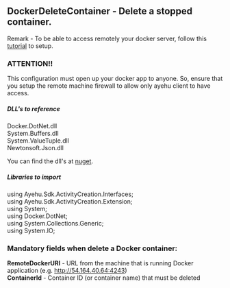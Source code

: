 ## DockerDeleteContainer - Delete a stopped container.

Remark - To be able to access remotely your docker server, follow this [tutorial](https://success.docker.com/article/how-do-i-enable-the-remote-api-for-dockerd) to setup.  
### ATTENTION!!
This configuration must open up your docker app to anyone.
So, ensure that you setup the remote machine firewall to allow only ayehu client to have access.  

##### DLL's to reference
Docker.DotNet.dll  
System.Buffers.dll  
System.ValueTuple.dll  
Newtonsoft.Json.dll  

You can find the dll's at [nuget](https://www.nuget.org/packages/Docker.DotNet/).  

##### Libraries to import
using Ayehu.Sdk.ActivityCreation.Interfaces;  
using Ayehu.Sdk.ActivityCreation.Extension;  
using System;  
using Docker.DotNet;  
using System.Collections.Generic;  
using System.IO;  

### Mandatory fields when delete a Docker container:
**RemoteDockerURI**		- URL from the machine that is running Docker application (e.g. http://54.164.40.64:4243)  
**ContainerId**			- Container ID (or container name) that must be deleted  